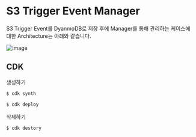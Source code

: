 # S3 Trigger Event Manager

S3 Trigger Event를 DyanmoDB로 저장 후에 Manager를 통해 관리하는 케이스에 대한 Architecture는 아래와 같습니다. 

![image](https://user-images.githubusercontent.com/52392004/166144380-c4d0831e-e455-406e-80c2-039c69165ff8.png)


## CDK 

생성하기

```c
$ cdk synth

$ cdk deploy
````

삭제하기 

```c
$ cdk destory
```
